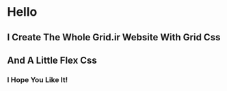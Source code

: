 # Hello
## I Create The Whole Grid.ir Website With Grid Css
## And A Little Flex Css 
### I Hope You Like It! 